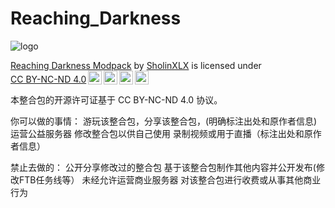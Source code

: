 # Reaching_Darkness

![logo](https://github.com/SholinXLX/Reaching_Darkness/assets/127506843/242ad9e6-1145-4a03-b6ee-9cd171f830b1)

<p xmlns:cc="http://creativecommons.org/ns#" xmlns:dct="http://purl.org/dc/terms/"><a property="dct:title" rel="cc:attributionURL" href="https://www.mcmod.cn/modpack/611.html">Reaching Darkness Modpack</a> by <a rel="cc:attributionURL dct:creator" property="cc:attributionName" href="https://github.com/SholinXLX">SholinXLX</a> is licensed under <a href="http://creativecommons.org/licenses/by-nc-nd/4.0/?ref=chooser-v1" target="_blank" rel="license noopener noreferrer" style="display:inline-block;">CC BY-NC-ND 4.0<img style="height:22px!important;margin-left:3px;vertical-align:text-bottom;" src="https://mirrors.creativecommons.org/presskit/icons/cc.svg?ref=chooser-v1"><img style="height:22px!important;margin-left:3px;vertical-align:text-bottom;" src="https://mirrors.creativecommons.org/presskit/icons/by.svg?ref=chooser-v1"><img style="height:22px!important;margin-left:3px;vertical-align:text-bottom;" src="https://mirrors.creativecommons.org/presskit/icons/nc.svg?ref=chooser-v1"><img style="height:22px!important;margin-left:3px;vertical-align:text-bottom;" src="https://mirrors.creativecommons.org/presskit/icons/nd.svg?ref=chooser-v1"></a></p>

本整合包的开源许可证基于 CC BY-NC-ND 4.0 协议。

你可以做的事情：
游玩该整合包，分享该整合包，(明确标注出处和原作者信息)
运营公益服务器
修改整合包以供自己使用
录制视频或用于直播（标注出处和原作者信息）

禁止去做的：
公开分享修改过的整合包
基于该整合包制作其他内容并公开发布(修改FTB任务线等）
未经允许运营商业服务器
对该整合包进行收费或从事其他商业行为
